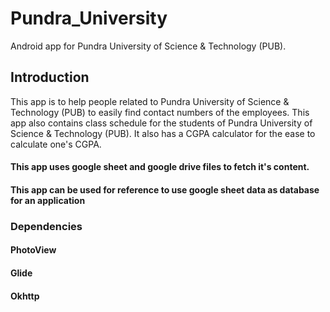 # Pundra_University
Android app for Pundra University of Science &amp; Technology (PUB).

## Introduction
This app is to help people related to Pundra University of Science &amp; Technology (PUB) to easily find contact numbers of the employees.
This app also contains class schedule for the students of Pundra University of Science &amp; Technology (PUB). It also has a CGPA calculator 
for the ease to calculate one's CGPA.

#### This app uses google sheet and google drive files to fetch it's content.

#### This app can be used for reference to use google sheet data as database for an application

### Dependencies
#### PhotoView
#### Glide
#### Okhttp
